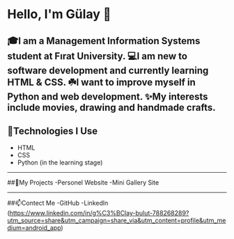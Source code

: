 # Hello, I'm Gülay 👋
🎓I am a Management Information Systems student at Fırat University. 
💻I am new to software development and currently learning HTML & CSS.
☘️I want to improve myself in Python and web development.
✨My interests include movies, drawing and handmade crafts.
---

## 🚀Technologies I Use
- HTML
- CSS
- Python (in the learning stage)

---

##📌My Projects
-Personel Website 
-Mini Gallery Site

---
##📫Contect Me
-GitHub
-Linkedln (https://www.linkedin.com/in/g%C3%BClay-bulut-788268289?utm_source=share&utm_campaign=share_via&utm_content=profile&utm_medium=android_app)

